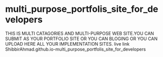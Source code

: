 # multi_purpose_portfolis_site_for_developers
THIS IS MULTI CATAGORIES AND MULTI-PURPOSE WEB SITE.YOU CAN SUBMIT AS YOUR PORTFOLIO SITE OR YOU CAN BLOGING OR YOU CAN UPLOAD HERE ALL YOUR IMPLEMENTATION SITES.
live link
ShibbirAhmad.github.io-multi_purpose_portfolis_site_for_developers

